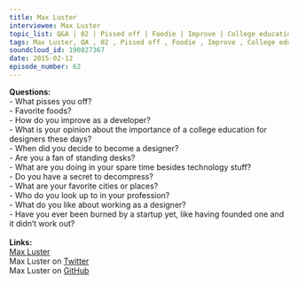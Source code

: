 ```yaml
--- 
title: Max Luster
interviewee: Max Luster
topic_list: Q&A | 02 | Pissed off | Foodie | Improve | College education | Spare time | Decompress | Design “idols” | Startups
tags: Max Luster, QA , 02 , Pissed off , Foodie , Improve , College education , Spare time , Decompress , Design “idols” , Startups
soundcloud_id: 190827367
date: 2015-02-12
episode_number: 62
---
```

 
<p class="show_notes_display"><b>Questions:</b><br>- What pisses you off?<br>- Favorite foods?<br>- How do you improve as a developer?<br>- What is your opinion about the importance of a college education for designers these days?<br>- When did you decide to become a designer?<br>- Are you a fan of standing desks?<br>- What are you doing in your spare time besides technology stuff?<br>- Do you have a secret to decompress?<br>- What are your favorite cities or places?<br>- Who do you look up to in your profession?<br>- What do you like about working as a designer?<br>- Have you ever been burned by a startup yet, like having founded one and it didn’t work out?<br><br><b>Links:</b><br><a rel="nofollow" target="_blank" href="http://www.maxluster.com/">Max Luster</a><br>Max Luster on <a rel="nofollow" target="_blank" href="https://twitter.com/maxluster">Twitter</a><br>Max Luster on <a rel="nofollow" target="_blank" href="https://github.com/maxluster">GitHub</a><br><br><br><br></p>
